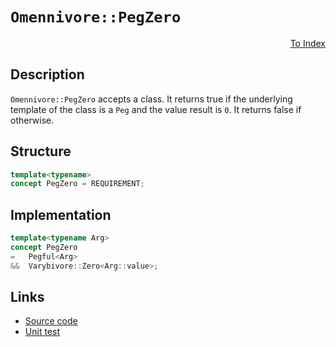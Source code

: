 <!-- Copyright 2024 Feng Mofan
SPDX-License-Identifier: Apache-2.0 -->

# `Omennivore::PegZero`

<p style='text-align: right;'><a href="../../concepts.md#omennivore-peg-zero">To Index</a></p>

## Description

`Omennivore::PegZero` accepts a class.
It returns true if the underlying template of the class is a `Peg` and the value result is `0`. It returns false if otherwise.

## Structure

```C++
template<typename>
concept PegZero = REQUIREMENT;
```

## Implementation

```C++
template<typename Arg>
concept PegZero
=   Pegful<Arg>
&&  Varybivore::Zero<Arg::value>;
```

## Links

- [Source code](../../../../conceptrodon/omennivore/concepts/peg_zero.hpp)
- [Unit test](../../../../tests/unit/concepts/omennivore/peg_zero.test.hpp)
